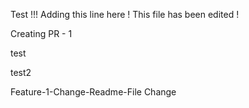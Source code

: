 Test !!!
Adding this line here !
This file has been edited !

Creating PR - 1

test

test2


Feature-1-Change-Readme-File Change

